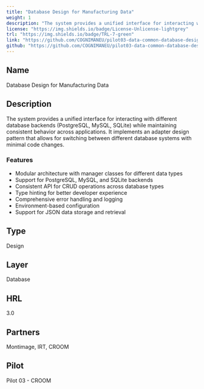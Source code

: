 ```yaml
---
title: "Database Design for Manufacturing Data"
weight: 1
description: "The system provides a unified interface for interacting with different database backends (PostgreSQL, MySQL, SQLite) while maintaining consistent behavior across applications. It implements an adapter design pattern that allows for switching between different database systems with minimal code changes."
license: "https://img.shields.io/badge/License-Unlicense-lightgrey"
trl: "https://img.shields.io/badge/TRL-7-green"
link: "https://github.com/COGNIMANEU/pilot03-data-common-database-design"
github: "https://github.com/COGNIMANEU/pilot03-data-common-database-design"
---
```


## Name
Database Design for Manufacturing Data

## Description
The system provides a unified interface for interacting with different database backends (PostgreSQL, MySQL, SQLite) while maintaining consistent behavior across applications. It implements an adapter design pattern that allows for switching between different database systems with minimal code changes.

### Features

- Modular architecture with manager classes for different data types
- Support for PostgreSQL, MySQL, and SQLite backends
- Consistent API for CRUD operations across database types
- Type hinting for better developer experience
- Comprehensive error handling and logging
- Environment-based configuration
- Support for JSON data storage and retrieval

## Type
Design

## Layer
Database

## HRL
3.0

## Partners
Montimage, IRT, CROOM

## Pilot
Pilot 03 - CROOM
